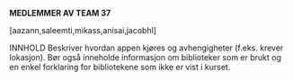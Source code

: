 **MEDLEMMER AV TEAM 37**

[aazann,saleemti,mikass,anisai,jacobhl]

INNHOLD
Beskriver hvordan appen kjøres og avhengigheter (f.eks. krever
lokasjon). Bør også inneholde informasjon om biblioteker som er
brukt og en enkel forklaring for bibliotekene som ikke er vist i
kurset.
